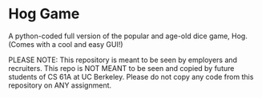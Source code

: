 # Hog Game

A python-coded full version of the popular and age-old dice game, Hog. (Comes with a cool and easy GUI!)

PLEASE NOTE: This repository is meant to be seen by employers and recruiters. This repo is NOT MEANT to be seen and copied by future students of CS 61A at UC Berkeley. Please do not copy any code from this repository on ANY assignment.
